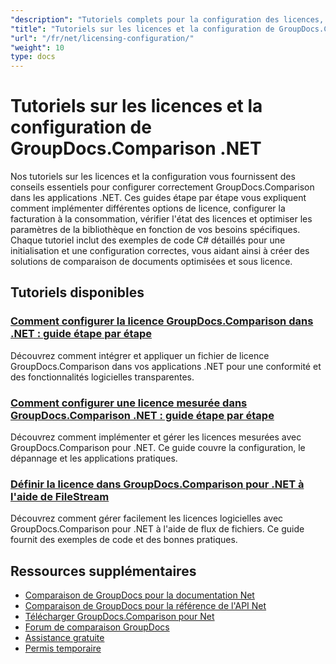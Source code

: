 ```yaml
---
"description": "Tutoriels complets pour la configuration des licences, des licences mesurées et la configuration de GroupDocs.Comparison pour .NET."
"title": "Tutoriels sur les licences et la configuration de GroupDocs.Comparison .NET"
"url": "/fr/net/licensing-configuration/"
"weight": 10
type: docs
---
```

# Tutoriels sur les licences et la configuration de GroupDocs.Comparison .NET

Nos tutoriels sur les licences et la configuration vous fournissent des conseils essentiels pour configurer correctement GroupDocs.Comparison dans les applications .NET. Ces guides étape par étape vous expliquent comment implémenter différentes options de licence, configurer la facturation à la consommation, vérifier l'état des licences et optimiser les paramètres de la bibliothèque en fonction de vos besoins spécifiques. Chaque tutoriel inclut des exemples de code C# détaillés pour une initialisation et une configuration correctes, vous aidant ainsi à créer des solutions de comparaison de documents optimisées et sous licence.

## Tutoriels disponibles

### [Comment configurer la licence GroupDocs.Comparison dans .NET : guide étape par étape](./setting-up-groupdocs-comparison-license-net/)
Découvrez comment intégrer et appliquer un fichier de licence GroupDocs.Comparison dans vos applications .NET pour une conformité et des fonctionnalités logicielles transparentes.

### [Comment configurer une licence mesurée dans GroupDocs.Comparison .NET : guide étape par étape](./master-metered-license-groupdocs-comparison-net/)
Découvrez comment implémenter et gérer les licences mesurées avec GroupDocs.Comparison pour .NET. Ce guide couvre la configuration, le dépannage et les applications pratiques.

### [Définir la licence dans GroupDocs.Comparison pour .NET à l'aide de FileStream](./set-license-file-stream-groupdocs-comparison-dotnet/)
Découvrez comment gérer facilement les licences logicielles avec GroupDocs.Comparison pour .NET à l'aide de flux de fichiers. Ce guide fournit des exemples de code et des bonnes pratiques.

## Ressources supplémentaires

- [Comparaison de GroupDocs pour la documentation Net](https://docs.groupdocs.com/comparison/net/)
- [Comparaison de GroupDocs pour la référence de l'API Net](https://reference.groupdocs.com/comparison/net/)
- [Télécharger GroupDocs.Comparison pour Net](https://releases.groupdocs.com/comparison/net/)
- [Forum de comparaison GroupDocs](https://forum.groupdocs.com/c/comparison)
- [Assistance gratuite](https://forum.groupdocs.com/)
- [Permis temporaire](https://purchase.groupdocs.com/temporary-license/)
